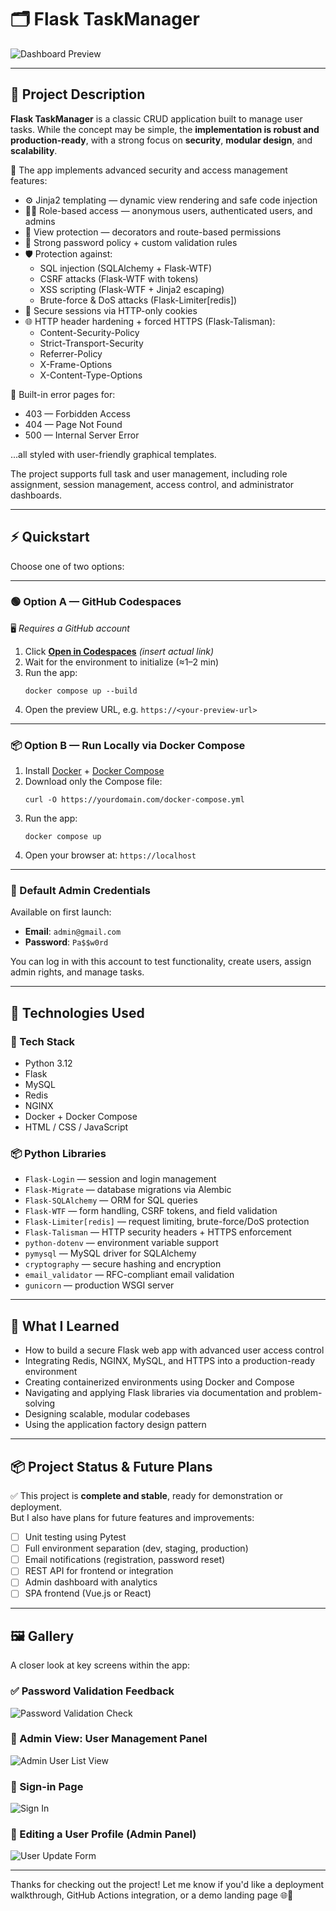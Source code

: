 # 🗂️ Flask TaskManager

![Dashboard Preview](docs/screenshots/dashboard.png)

---

## 📌 Project Description

**Flask TaskManager** is a classic CRUD application built to manage user tasks. While the concept may be simple, the **implementation is robust and production-ready**, with a strong focus on **security**, **modular design**, and **scalability**.

🔐 The app implements advanced security and access management features:

- ⚙️ Jinja2 templating — dynamic view rendering and safe code injection
- 🧑‍⚖️ Role-based access — anonymous users, authenticated users, and admins
- 🔐 View protection — decorators and route-based permissions
- 🔑 Strong password policy + custom validation rules
- 🛡️ Protection against:
  - SQL injection (SQLAlchemy + Flask-WTF)
  - CSRF attacks (Flask-WTF with tokens)
  - XSS scripting (Flask-WTF + Jinja2 escaping)
  - Brute-force & DoS attacks (Flask-Limiter[redis])
- 💾 Secure sessions via HTTP-only cookies
- 🌐 HTTP header hardening + forced HTTPS (Flask-Talisman):
  - Content-Security-Policy
  - Strict-Transport-Security
  - Referrer-Policy
  - X-Frame-Options
  - X-Content-Type-Options

🧯 Built-in error pages for:
- 403 — Forbidden Access  
- 404 — Page Not Found  
- 500 — Internal Server Error  

...all styled with user-friendly graphical templates.

The project supports full task and user management, including role assignment, session management, access control, and administrator dashboards.

---

## ⚡️ Quickstart

Choose one of two options:

---

### 🟢 Option A — GitHub Codespaces

🖥️ *Requires a GitHub account*

1. Click **[Open in Codespaces](#)** *(insert actual link)*
2. Wait for the environment to initialize (≈1–2 min)
3. Run the app:
   ```
   docker compose up --build
   ```
4. Open the preview URL, e.g. `https://<your-preview-url>`

---

### 📦 Option B — Run Locally via Docker Compose

1. Install [Docker](https://docs.docker.com/get-docker/) + [Docker Compose](https://docs.docker.com/compose/)
2. Download only the Compose file:
   ```
   curl -O https://yourdomain.com/docker-compose.yml
   ```
3. Run the app:
   ```
   docker compose up
   ```
4. Open your browser at: `https://localhost`

---

### 🔑 Default Admin Credentials

Available on first launch:

- **Email**: `admin@gmail.com`  
- **Password**: `Pa$$w0rd`

You can log in with this account to test functionality, create users, assign admin rights, and manage tasks.

---

## 🧰 Technologies Used

### 🧱 Tech Stack

- Python 3.12
- Flask
- MySQL
- Redis
- NGINX
- Docker + Docker Compose
- HTML / CSS / JavaScript

### 📦 Python Libraries

- `Flask-Login` — session and login management
- `Flask-Migrate` — database migrations via Alembic
- `Flask-SQLAlchemy` — ORM for SQL queries
- `Flask-WTF` — form handling, CSRF tokens, and field validation
- `Flask-Limiter[redis]` — request limiting, brute-force/DoS protection
- `Flask-Talisman` — HTTP security headers + HTTPS enforcement
- `python-dotenv` — environment variable support
- `pymysql` — MySQL driver for SQLAlchemy
- `cryptography` — secure hashing and encryption
- `email_validator` — RFC-compliant email validation
- `gunicorn` — production WSGI server

---

## 🧠 What I Learned

- How to build a secure Flask web app with advanced user access control
- Integrating Redis, NGINX, MySQL, and HTTPS into a production-ready environment
- Creating containerized environments using Docker and Compose
- Navigating and applying Flask libraries via documentation and problem-solving
- Designing scalable, modular codebases
- Using the application factory design pattern

---

## 📦 Project Status & Future Plans

✅ This project is **complete and stable**, ready for demonstration or deployment.  
But I also have plans for future features and improvements:

- [ ] Unit testing using Pytest
- [ ] Full environment separation (dev, staging, production)
- [ ] Email notifications (registration, password reset)
- [ ] REST API for frontend or integration
- [ ] Admin dashboard with analytics
- [ ] SPA frontend (Vue.js or React)

---

## 🖼️ Gallery

A closer look at key screens within the app:

### ✅ Password Validation Feedback

![Password Validation Check](docs/screenshots/password-ckeck.png)

### 👥 Admin View: User Management Panel

![Admin User List View](docs/screenshots/users.png)

### 🔐 Sign-in Page

![Sign In](docs/screenshots/signin.png)

### 📝 Editing a User Profile (Admin Panel)

![User Update Form](docs/screenshots/edit-user.png)

---

Thanks for checking out the project! Let me know if you'd like a deployment walkthrough, GitHub Actions integration, or a demo landing page 🌐🚀
